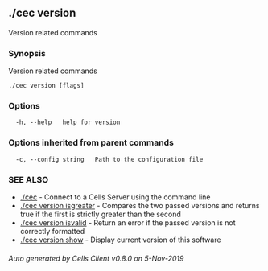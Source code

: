 ## ./cec version

Version related commands

### Synopsis

Version related commands

```
./cec version [flags]
```

### Options

```
  -h, --help   help for version
```

### Options inherited from parent commands

```
  -c, --config string   Path to the configuration file
```

### SEE ALSO

* [./cec](./cec)	 - Connect to a Cells Server using the command line
* [./cec version isgreater](./cec-version-isgreater)	 - Compares the two passed versions and returns true if the first is strictly greater than the second
* [./cec version isvalid](./cec-version-isvalid)	 - Return an error if the passed version is not correctly formatted
* [./cec version show](./cec-version-show)	 - Display current version of this software

###### Auto generated by Cells Client v0.8.0 on 5-Nov-2019
